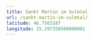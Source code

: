 ```yaml
---
title: Sankt Martin im Sulmtal
url: /sankt-martin-im-sulmtal/
latitude: 46.7563187
longitude: 15.297358500000001
---
```

